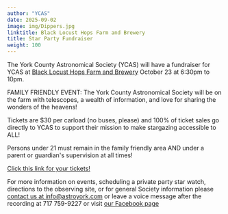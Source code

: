 ```yaml
---
author: "YCAS"
date: 2025-09-02
image: img/Dippers.jpg
linktitle: Black Locust Hops Farm and Brewery
title: Star Party Fundraiser
weight: 100
---
```

The York County Astronomical Society (YCAS) will have a fundraiser for YCAS at [Black Locust Hops Farm and Brewery](https://www.blacklocusthops.com/) October 23 at 6:30pm to 10pm.

FAMILY FRIENDLY EVENT: The York County Astronomical Society will be on the farm with telescopes, a wealth of information, and love for sharing the wonders of the heavens!  

Tickets are $30 per carload (no buses, please) and 100% of ticket sales go directly to YCAS to support their mission to make stargazing accessible to ALL!  

Persons under 21 must remain in the family friendly area AND under a parent or guardian's supervision at all times!  

[Click this link for your tickets!](https://www.eventbrite.com/e/an-evening-under-the-stars-tickets-406391416667)

For more information on events, scheduling a private party star watch, directions to the observing site, or for general Society information please [contact us at info@astroyork.com](info@astroyork.com) or leave a voice message after the recording at 717 759-9227 or visit [our Facebook page](https://www.facebook.com/astroyork)